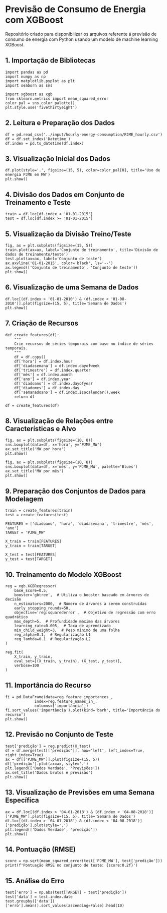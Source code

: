 # Previsão de Consumo de Energia com XGBoost

Repositório criado para disponibilizar os arquivos referente á previsão de consumo de energia com Python usando um modelo de machine learning XGBoost.

## 1. Importação de Bibliotecas

```shell
import pandas as pd
import numpy as np
import matplotlib.pyplot as plt
import seaborn as sns

import xgboost as xgb
from sklearn.metrics import mean_squared_error
color_pal = sns.color_palette()
plt.style.use('fivethirtyeight')
```

## 2. Leitura e Preparação dos Dados

```
df = pd.read_csv('../input/hourly-energy-consumption/PJME_hourly.csv')
df = df.set_index('Datetime')
df.index = pd.to_datetime(df.index)
```


## 3. Visualização Inicial dos Dados

```
df.plot(style='.', figsize=(15, 5), color=color_pal[0], title='Uso de energia PJME em MW')
plt.show()
```

## 4. Divisão dos Dados em Conjunto de Treinamento e Teste

```
train = df.loc[df.index < '01-01-2015']
test = df.loc[df.index >= '01-01-2015']
```

## 5. Visualização da Divisão Treino/Teste

```
fig, ax = plt.subplots(figsize=(15, 5))
train.plot(ax=ax, label='Conjunto de treinamento', title='Divisão de dados de treinamento/teste')
test.plot(ax=ax, label='Conjunto de teste')
ax.axvline('01-01-2015', color='black', ls='--')
ax.legend(['Conjunto de treinamento', 'Conjunto de teste'])
plt.show()
```

## 6. Visualização de uma Semana de Dados

```
df.loc[(df.index > '01-01-2010') & (df.index < '01-08-2010')].plot(figsize=(15, 5), title='Semana de Dados')
plt.show()
```

## 7. Criação de Recursos

```
def create_features(df):
    """
    Crie recursos de séries temporais com base no índice de séries temporais.
    """
    df = df.copy()
    df['hora'] = df.index.hour
    df['diadasemana'] = df.index.dayofweek
    df['trimestre'] = df.index.quarter
    df['mês'] = df.index.month
    df['ano'] = df.index.year
    df['diadoano'] = df.index.dayofyear
    df['diadomes'] = df.index.day
    df['semanadoano'] = df.index.isocalendar().week
    return df

df = create_features(df)
```

## 8. Visualização de Relações entre Características e Alvo

```
fig, ax = plt.subplots(figsize=(10, 8))
sns.boxplot(data=df, x='hora', y='PJME_MW')
ax.set_title('MW por hora')
plt.show()

fig, ax = plt.subplots(figsize=(10, 8))
sns.boxplot(data=df, x='mês', y='PJME_MW', palette='Blues')
ax.set_title('MW por mês')
plt.show()
```

## 9. Preparação dos Conjuntos de Dados para Modelagem

```
train = create_features(train)
test = create_features(test)

FEATURES = ['diadoano', 'hora', 'diadasemana', 'trimestre', 'mês', 'ano']
TARGET = 'PJME_MW'

X_train = train[FEATURES]
y_train = train[TARGET]

X_test = test[FEATURES]
y_test = test[TARGET]
```

## 10. Treinamento do Modelo XGBoost

```
reg = xgb.XGBRegressor(
    base_score=0.5, 
    booster='gbtree',  # Utiliza o booster baseado em árvores de decisão
    n_estimators=2000,  # Número de árvores a serem construídas
    early_stopping_rounds=50,
    objective='reg:squarederror',  # Objetivo de regressão com erro quadrático
    max_depth=5,  # Profundidade máxima das árvores
    learning_rate=0.005,  # Taxa de aprendizado
    min_child_weight=3,  # Peso mínimo de uma folha
    reg_alpha=0.1,  # Regularização L1
    reg_lambda=0.1  # Regularização L2
)

reg.fit(
    X_train, y_train,
    eval_set=[(X_train, y_train), (X_test, y_test)],
    verbose=100
)
```

## 11. Importância do Recurso

```
fi = pd.DataFrame(data=reg.feature_importances_,
             index=reg.feature_names_in_,
             columns=['importância'])
fi.sort_values('importância').plot(kind='barh', title='Importância do recurso')
plt.show()
```

## 12. Previsão no Conjunto de Teste

```
test['predição'] = reg.predict(X_test)
df = df.merge(test[['predição']], how='left', left_index=True, right_index=True)
ax = df[['PJME_MW']].plot(figsize=(15, 5))
df['predição'].plot(ax=ax, style='.')
plt.legend(['Dados Verdade', 'Previsões'])
ax.set_title('Dados brutos e previsão')
plt.show()
```

## 13. Visualização de Previsões em uma Semana Específica

```
ax = df.loc[(df.index > '04-01-2018') & (df.index < '04-08-2018')]['PJME_MW'].plot(figsize=(15, 5), title='Semana de Dados')
df.loc[(df.index > '04-01-2018') & (df.index < '04-08-2018')]['predição'].plot(style='.')
plt.legend(['Dados Verdade', 'predição'])
plt.show()
```

## 14. Pontuação (RMSE)

```
score = np.sqrt(mean_squared_error(test['PJME_MW'], test['predição']))
print(f'Pontuação RMSE no conjunto de teste: {score:0.2f}')
```

## 15. Análise do Erro

```
test['erro'] = np.abs(test[TARGET] - test['predição'])
test['data'] = test.index.date
test.groupby(['data'])['erro'].mean().sort_values(ascending=False).head(10)
```
